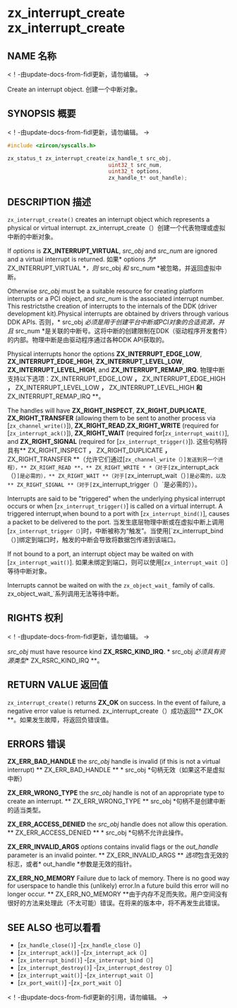  
# zx_interrupt_create  zx_interrupt_create 

 
## NAME  名称 

<!-- Updated by update-docs-from-fidl, do not edit. -->  <！-由update-docs-from-fidl更新，请勿编辑。 ->

Create an interrupt object.  创建一个中断对象。

 
## SYNOPSIS  概要 

<!-- Updated by update-docs-from-fidl, do not edit. -->  <！-由update-docs-from-fidl更新，请勿编辑。 ->

```c
#include <zircon/syscalls.h>

zx_status_t zx_interrupt_create(zx_handle_t src_obj,
                                uint32_t src_num,
                                uint32_t options,
                                zx_handle_t* out_handle);
```
 

 
## DESCRIPTION  描述 

`zx_interrupt_create()` creates an interrupt object which represents a physical or virtual interrupt. zx_interrupt_create（）创建一个代表物理或虚拟中断的中断对象。

If *options* is **ZX_INTERRUPT_VIRTUAL**, *src_obj* and *src_num* are ignored and a virtual interrupt is returned. 如果* options *为** ZX_INTERRUPT_VIRTUAL **，则* src_obj *和* src_num *被忽略，并返回虚拟中断。

Otherwise *src_obj* must be a suitable resource for creating platform interrupts or a PCI object, and *src_num* is the associated interrupt number.  This restrictsthe creation of interrupts to the internals of the DDK (driver development kit).Physical interrupts are obtained by drivers through various DDK APIs. 否则，* src_obj *必须是用于创建平台中断或PCI对象的合适资源，并且* src_num *是关联的中断号。这将中断的创建限制在DDK（驱动程序开发套件）的内部。物理中断是由驱动程序通过各种DDK API获取的。

Physical interrupts honor the options **ZX_INTERRUPT_EDGE_LOW**, **ZX_INTERRUPT_EDGE_HIGH**, **ZX_INTERRUPT_LEVEL_LOW**, **ZX_INTERRUPT_LEVEL_HIGH**, and **ZX_INTERRUPT_REMAP_IRQ**. 物理中断支持以下选项：ZX_INTERRUPT_EDGE_LOW **，** ZX_INTERRUPT_EDGE_HIGH **，** ZX_INTERRUPT_LEVEL_LOW **，** ZX_INTERRUPT_LEVEL_HIGH **和** ZX_INTERRUPT_REMAP_IRQ **。

The handles will have **ZX_RIGHT_INSPECT**, **ZX_RIGHT_DUPLICATE**, **ZX_RIGHT_TRANSFER** (allowing them to be sent to another process via [`zx_channel_write()`]), **ZX_RIGHT_READ**,**ZX_RIGHT_WRITE** (required for [`zx_interrupt_ack()`]), **ZX_RIGHT_WAIT** (required for[`zx_interrupt_wait()`], and **ZX_RIGHT_SIGNAL** (required for [`zx_interrupt_trigger()`]). 这些句柄将具有** ZX_RIGHT_INSPECT **，** ZX_RIGHT_DUPLICATE **，** ZX_RIGHT_TRANSFER **（允许它们通过[`zx_channel_write（）]发送到另一个进程），** ZX_RIGHT_READ **，** ZX_RIGHT_WRITE * *（对于[`zx_interrupt_ack（）`]是必需的），** ZX_RIGHT_WAIT **（对于[`zx_interrupt_wait（）`]是必需的，以及** ZX_RIGHT_SIGNAL **（对于[`zx_interrupt_trigger（）`是必需的））。

Interrupts are said to be "triggered" when the underlying physical interrupt occurs or when [`zx_interrupt_trigger()`] is called on a virtual interrupt.  A triggered interrupt,when bound to a port with [`zx_interrupt_bind()`], causes a packet to be delivered to the port. 当发生底层物​​理中断或在虚拟中断上调用[`zx_interrupt_trigger（）`]时，中断被称为“触发”。当使用[`zx_interrupt_bind（）]绑定到端口时，触发的中断会导致将数据包传递到该端口。

If not bound to a port, an interrupt object may be waited on with [`zx_interrupt_wait()`].  如果未绑定到端口，则可以使用[`zx_interrupt_wait（）`]等待中断对象。

Interrupts cannot be waited on with the `zx_object_wait_` family of calls.  zx_object_wait_`系列调用无法等待中断。

 
## RIGHTS  权利 

<!-- Updated by update-docs-from-fidl, do not edit. -->  <！-由update-docs-from-fidl更新，请勿编辑。 ->

*src_obj* must have resource kind **ZX_RSRC_KIND_IRQ**.  * src_obj *必须具有资源类型** ZX_RSRC_KIND_IRQ **。

 
## RETURN VALUE  返回值 

`zx_interrupt_create()` returns **ZX_OK** on success. In the event of failure, a negative error value is returned. zx_interrupt_create（）成功返回** ZX_OK **。如果发生故障，将返回负错误值。

 
## ERRORS  错误 

**ZX_ERR_BAD_HANDLE** the *src_obj* handle is invalid (if this is not a virtual interrupt)  ** ZX_ERR_BAD_HANDLE ** * src_obj *句柄无效（如果这不是虚拟中断）

**ZX_ERR_WRONG_TYPE** the *src_obj* handle is not of an appropriate type to create an interrupt.  ** ZX_ERR_WRONG_TYPE ** src_obj *句柄不是创建中断的适当类型。

**ZX_ERR_ACCESS_DENIED** the *src_obj* handle does not allow this operation.  ** ZX_ERR_ACCESS_DENIED ** * src_obj *句柄不允许此操作。

**ZX_ERR_INVALID_ARGS** *options* contains invalid flags or the *out_handle* parameter is an invalid pointer. ** ZX_ERR_INVALID_ARGS ** *选项*包含无效的标志，或者* out_handle *参数是无效的指针。

**ZX_ERR_NO_MEMORY**  Failure due to lack of memory. There is no good way for userspace to handle this (unlikely) error.In a future build this error will no longer occur. ** ZX_ERR_NO_MEMORY **由于内存不足而失败。用户空间没有很好的方法来处理此（不太可能）错误。在将来的版本中，将不再发生此错误。

 
## SEE ALSO  也可以看看 

 
 - [`zx_handle_close()`]  -[`zx_handle_close（）`]
 - [`zx_interrupt_ack()`]  -[`zx_interrupt_ack（）`]
 - [`zx_interrupt_bind()`]  -[`zx_interrupt_bind（）`]
 - [`zx_interrupt_destroy()`]  -[`zx_interrupt_destroy（）`]
 - [`zx_interrupt_wait()`]  -[`zx_interrupt_wait（）`]
 - [`zx_port_wait()`]  -[`zx_port_wait（）`]

<!-- References updated by update-docs-from-fidl, do not edit. -->  <！-由update-docs-from-fidl更新的引用，请勿编辑。 ->

